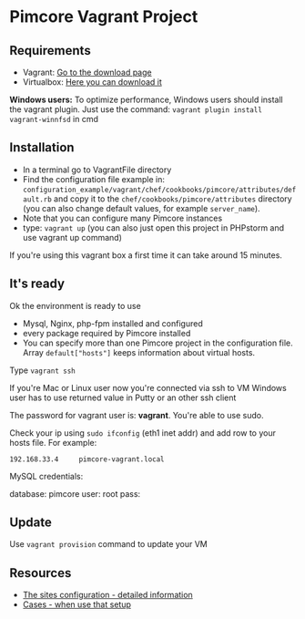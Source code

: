 # Pimcore Vagrant Project

## Requirements

* Vagrant: [Go to the download page](https://www.vagrantup.com/downloads.html)
* Virtualbox: [Here you can download it](https://www.virtualbox.org/wiki/Downloads)

**Windows users:** 
To optimize performance, Windows users should install the vagrant plugin. 
Just use the command: `vagrant plugin install vagrant-winnfsd` in cmd

## Installation

* In a terminal go to VagrantFile directory
* Find the configuration file example in: `configuration_example/vagrant/chef/cookbooks/pimcore/attributes/default.rb` and copy it to the `chef/cookbooks/pimcore/attributes` directory (you can also change default values, for example `server_name`).
* Note that you can configure many Pimcore instances
* type: `vagrant up` (you can also just open this project in PHPstorm and use vagrant up command)

If you're using this vagrant box a first time it can take around 15 minutes. 

## It's ready

Ok the environment is ready to use

* Mysql, Nginx, php-fpm installed and configured
* every package required by Pimcore installed
* You can specify more than one Pimcore project in the configuration file. Array `default["hosts"]` keeps information about virtual hosts.
 
 
Type `vagrant ssh`

If you're Mac or Linux user now you're connected via ssh to VM
Windows user has to use returned value in Putty or an other ssh client

The password for vagrant user is: **vagrant**. You're able to use sudo.

Check your ip using `sudo ifconfig` (eth1 inet addr) and add row to your hosts file.
For example:
```
192.168.33.4	 pimcore-vagrant.local
```

MySQL credentials:

database: pimcore
user: root
pass: 

## Update

Use `vagrant provision` command to update your VM

## Resources

* [The sites configuration - detailed information](./docs/04_Sites.md)
* [Cases - when use that setup](./docs/08_Examples.md)
